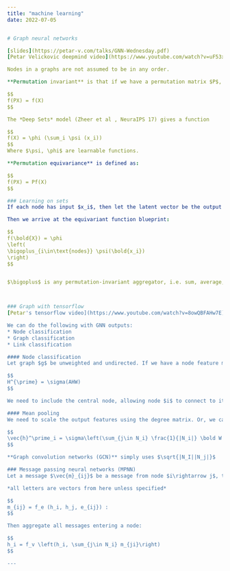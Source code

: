 ```yaml
---
title: "machine learning"
date: 2022-07-05


# Graph neural networks

[slides](https://petar-v.com/talks/GNN-Wednesday.pdf)
[Petar Velickovic deepmind video](https://www.youtube.com/watch?v=uF53xsT7mjc)

Nodes in a graphs are not assumed to be in any order. 

**Permutation invariant** is that if we have a permutation matrix $P$, we say a function $f(X)$ is permutation invariant if 

$$
f(PX) = f(X)
$$

The *Deep Sets* model (Zheer et al , NeuraIPS 17) gives a function

$$
f(X) = \phi (\sum_i \psi (x_i))
$$
Where $\psi, \phi$ are learnable functions.

**Permutation equivariance** is defined as:

$$
f(PX) = Pf(X)
$$

### Learning on sets
If each node has input $x_i$, then let the latent vector be the output of some function $\psi$: $\bold{h}_i = \psi(\bold{x}_i)$.

Then we arrive at the equivariant function blueprint:

$$
f(\bold{X}) = \phi 
\left(
\bigoplus_{i\in\text{nodes}} \psi(\bold{x_i})
\right)
$$


$\bigoplus$ is any permutation-invariant aggregator, i.e. sum, average, or maximum.



### Graph with tensorflow
[Petar's tensorflow video](https://www.youtube.com/watch?v=8owQBFAHw7E)

We can do the following with GNN outputs:
* Node classification
* Graph classification
* Link classification

#### Node classification
Let graph $g$ be unweighted and undirected. If we have a node feature matrix $H$ and a learnable node-wise shared linear transformation $W$, then we have latent matrix

$$
H^{\prime} = \sigma(AHW)
$$

We need to include the central node, allowing node $i$ to connect to itself. $A^\prime = A + I$. 

#### Mean pooling
We need to scale the output features using the degree matrix. Or, we can simply use the neighbourhood $N$:

$$
\vec{h}^\prime_i = \sigma\left(\sum_{j\in N_i} \frac{1}{|N_i|} \bold W \vec{h}_j\right)
$$

**Graph convolution networks (GCN)** simply uses $\sqrt{|N_I||N_j|}$ 

### Message passing neural networks (MPNN)
Let a message $\vec{m}_{ij}$ be a message from node $i\rightarrow j$, the message function is defined as : 

*all letters are vectors from here unless specified*

$$
m_{ij} = f_e (h_i, h_j, e_{ij}) : 
$$

Then aggregate all messages entering a node:

$$
h_i = f_v \left(h_i, \sum_{j\in N_i} m_{ji}\right)
$$

---
```

